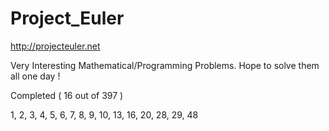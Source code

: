 Project_Euler
=============

http://projecteuler.net

Very Interesting Mathematical/Programming Problems. Hope to solve them all one day !

Completed ( 16 out of 397 )

1, 2, 3, 4, 5, 6, 7, 8, 9, 10, 13, 16, 20, 28, 29, 48